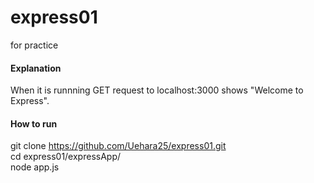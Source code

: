 # express01
for practice

#### Explanation
When it is runnning GET request to localhost:3000 shows "Welcome to Express".  

#### How to run
git clone https://github.com/Uehara25/express01.git  
cd express01/expressApp/  
node app.js
